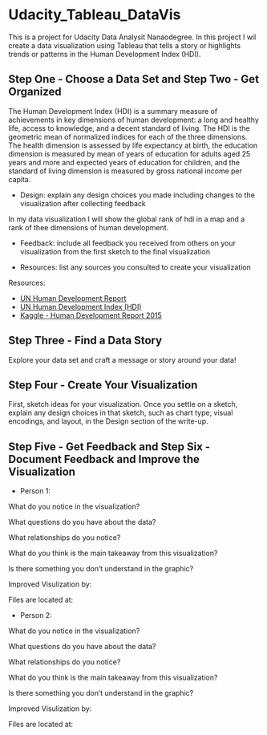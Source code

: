 
# Udacity_Tableau_DataVis


This is a project for Udacity Data Analysit Nanaodegree. In this project I wil create a data visualization using Tableau that tells a story or highlights trends or patterns in the Human Development Index (HDI).

## Step One - Choose a Data Set and Step Two - Get Organized

The Human Development Index (HDI) is a summary measure of achievements in key dimensions of human development: a long and healthy life, access to knowledge, and a decent standard of living. The HDI is the geometric mean of normalized indices for each of the three dimensions. The health dimension is assessed by life expectancy at birth, the education dimension is measured by mean of years of education for adults aged 25 years and more and expected years of education for children, and the standard of living dimension is measured by gross national income per capita. 


- Design: explain any design choices you made including changes to the visualization after collecting feedback

In my data visualization I will show the global rank of hdi in a map and a rank of thee dimensions of human development. 

- Feedback: include all feedback you received from others on your visualization from the first sketch to the final visualization


- Resources: list any sources you consulted to create your visualization

Resources: 

- [UN Human Development Report](http://hdr.undp.org/en/data)
- [UN Human Development Index (HDI)](http://hdr.undp.org/en/content/human-development-index-hdi)
- [Kaggle - Human Development Report 2015](https://www.kaggle.com/undp/human-development)


## Step Three - Find a Data Story

Explore your data set and craft a message or story around your data!


## Step Four - Create Your Visualization

First, sketch ideas for your visualization. Once you settle on a sketch, explain any design choices in that sketch, such as chart type, visual encodings, and layout, in the Design section of the write-up.


##  Step Five - Get Feedback and Step Six - Document Feedback and Improve the Visualization

- Person 1: 

What do you notice in the visualization?

What questions do you have about the data?

What relationships do you notice?

What do you think is the main takeaway from this visualization?

Is there something you don’t understand in the graphic?


Improved Visulization by:

Files are located at: 

- Person 2:

What do you notice in the visualization?

What questions do you have about the data?

What relationships do you notice?

What do you think is the main takeaway from this visualization?

Is there something you don’t understand in the graphic?

Improved Visulization by:

Files are located at: 

